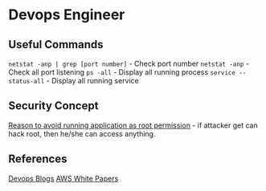 # Devops Engineer

## Useful Commands

`netstat -anp | grep [port number]` - Check port number
`netstat -anp` - Check all port listening
`ps -all` - Display all running process
`service --status-all` - Display all running service

## Security Concept

[Reason to avoid running application as root permission](http://bencane.com/2012/02/20/why-you-should-avoid-running-applications-as-root/) - if attacker get can hack root, then he/she can access anything.

## References

[Devops Blogs](https://www.sumologic.com/blog/)
[AWS White Papers](https://aws.amazon.com/whitepapers/)